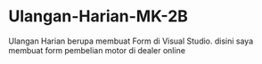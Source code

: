 # Ulangan-Harian-MK-2B
Ulangan Harian berupa membuat Form di Visual Studio. disini saya membuat form pembelian motor di dealer online
